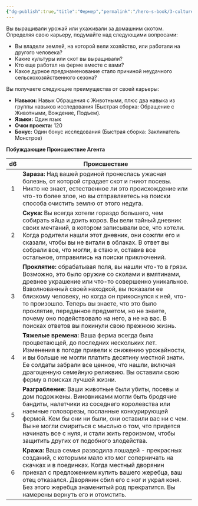```yaml
---
{"dg-publish":true,"title":"Фермер","permalink":"/hero-s-book/3-culture-and-career/careers/farmer/","dgPassFrontmatter":true}
---
```


Вы выращивали урожай или ухаживали за домашним скотом. Определяя свою карьеру, подумайте над следующими вопросами:

- Вы владели землей, на которой вели хозяйство, или работали на другого человека?
- Какие культуры или скот вы выращивали?
- Кто еще работал на ферме вместе с вами?
- Какое дурное предзнаменование стало причиной неудачного сельскохозяйственного сезона?

Вы получаете следующие преимущества от своей карьеры:

- **Навыки:** Навык Обращения с Животными, плюс два навыка из группы навыков исследования (Быстрая сборка: Обращение с Животными, Вождение, Подъем).
- **Языки:** Один язык
- **Очки проекта:** 120
- **Бонус:** Один бонус исследования (Быстрая сборка: Заклинатель Монстров)

**Побуждающие Происшествие Агента**

| d6  | Происшествие                                                                                                                                                                                                                                                                                                                                                                                                                                                    |
| :-: | --------------------------------------------------------------------------------------------------------------------------------------------------------------------------------------------------------------------------------------------------------------------------------------------------------------------------------------------------------------------------------------------------------------------------------------------------------------- |
|  1  | **Зараза:** Над вашей родиной пронеслась ужасная болезнь, от которой страдает скот и гниют посевы. Никто не знает, естественное ли это происхождение или что-то более злое, но вы отправляетесь на поиски способа очистить землю от этого недуга.                                                                                                                                                                                                               |
|  2  | **Скука:** Вы всегда хотели гораздо большего, чем собирать яйца и доить коров. Вы вели тайный дневник своих мечтаний, в котором записывали все, что хотели. Когда родители нашли этот дневник, они сожгли его и сказали, чтобы вы не витали в облаках. В ответ вы собрали все, что могли, в стаю и, оставив все остальное, отправились на поиски приключений.                                                                                                   |
|  3  | **Проклятие:** обрабатывая поля, вы нашли что-то в грязи. Возможно, это было оружие со сколами и вмятинами, древнее украшение или что-то совершенно уникальное. Взволнованный своей находкой, вы показали ее близкому человеку, но когда он прикоснулся к ней, что-то произошло. Теперь вы знаете, что это было проклятие, переданное предметом, но не знаете, почему оно подействовало на него, а не на вас. В поисках ответов вы покинули свою прежнюю жизнь. |
|  4  | **Тяжелые времена:** Ваша ферма всегда была процветающей, до последних нескольких лет. Изменения в погоде привели к снижению урожайности, и вы больше не могли платить десятину местной знати. Ее солдаты забрали все ценное, что нашли, включая драгоценную семейную реликвию. Вы оставили свою ферму в поисках лучшей жизни.                                                                                                                                  |
|  5  | **Разграбление:** Ваши животные были убиты, посевы и дом подожжены. Виновниками могли быть бродячие бандиты, налетчики из соседнего королевства или наемные головорезы, посланные конкурирующей фермой. Кем бы они ни были, они оставили вас ни с чем. Вы не могли смириться с мыслью о том, что придется начинать все с нуля, и стали жить героизмом, чтобы защитить других от подобного злодейства.                                                           |
|  6  | **Кража:** Ваша семья разводила лошадей - прекрасных созданий, с которыми мало кто мог соперничать на скачках и в поединках. Когда местный дворянин приехал с предложением купить вашего жеребца, ваш отец отказался. Дворянин сбил его с ног и украл коня. Без этого жеребца знаменитый род прекратится. Вы намерены вернуть его и отомстить.                                                                                                                  |

